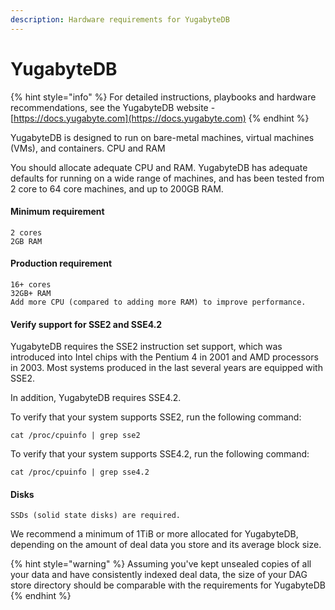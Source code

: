```yaml
---
description: Hardware requirements for YugabyteDB
---
```


# YugabyteDB

{% hint style="info" %}
For detailed instructions, playbooks and hardware recommendations, see the YugabyteDB website - [https://docs.yugabyte.com](https://docs.yugabyte.com)
{% endhint %}

YugabyteDB is designed to run on bare-metal machines, virtual machines (VMs), and containers. CPU and RAM

You should allocate adequate CPU and RAM. YugabyteDB has adequate defaults for running on a wide range of machines, and has been tested from 2 core to 64 core machines, and up to 200GB RAM.

#### Minimum requirement

```
2 cores
2GB RAM
```

#### Production requirement

```
16+ cores
32GB+ RAM
Add more CPU (compared to adding more RAM) to improve performance.
```

#### Verify support for SSE2 and SSE4.2

YugabyteDB requires the SSE2 instruction set support, which was introduced into Intel chips with the Pentium 4 in 2001 and AMD processors in 2003. Most systems produced in the last several years are equipped with SSE2.

In addition, YugabyteDB requires SSE4.2.

To verify that your system supports SSE2, run the following command:

`cat /proc/cpuinfo | grep sse2`

To verify that your system supports SSE4.2, run the following command:

`cat /proc/cpuinfo | grep sse4.2`

#### Disks

```
SSDs (solid state disks) are required.
```

We recommend a minimum of 1TiB or more allocated for YugabyteDB, depending on the amount of deal data you store and its average block size.

{% hint style="warning" %}
Assuming you've kept unsealed copies of all your data and have consistently indexed deal data, the size of your DAG store directory should be comparable with the requirements for YugabyteDB
{% endhint %}
